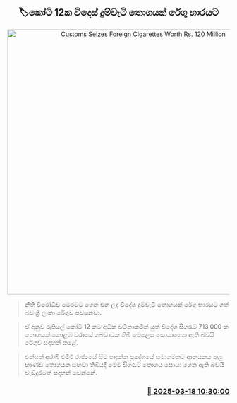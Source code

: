 <p align='center'><b><h2 align='center' title='Customs Seizes Foreign Cigarettes Worth Rs. 120 Million'>🏷කෝටි 12ක විදෙස් දුම්වැටි තොගයක් රේගු භාරයට</h2></b></p>
<p align='center'><img src='https://helakuru.sgp1.cdn.digitaloceanspaces.com/esana/images/lib/cigarette-arrest-cus.jpg' width='600' alt='Customs Seizes Foreign Cigarettes Worth Rs. 120 Million'></p>

> නීති විරෝධීව මෙරටට ගෙන එන ලද විදේශ දුම්වැටි තොගයක් රේගු භාරයට ගත් බව ශ්‍රී ලංකා රේගුව පවසනවා.

> ඒ අනුව රුපියල් කෝටි 12 කට අධික වටිනාකමින් යුත් විදේශ සිගරැට් 713,000 ක තොගයක් කොළඹ වරායේ ගබඩාවක තිබී මෙලෙස සොයාගෙන ඇති බවයි රේගුව සඳහන් කළේ.

> එක්සත් අරාබි එමීර් රාජ්‍යයේ සිට පාදුක්ක ප්‍රදේශයේ සමාගමකට ආනයනය කළ භාණ්ඩ තොගයක සඟවා තිබියදී මෙම සිගරැට් තොගය සොයා ගෙන ඇති බවයි වැඩිදුරටත් සඳහන් වෙන්නේ.



<h3 align='right'><a href='https://www.helakuru.lk/esana/p/108408/'>📅 2025-03-18 10:30:00</a></h3>
